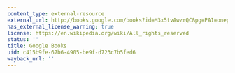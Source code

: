 ```yaml
---
content_type: external-resource
external_url: http://books.google.com/books?id=M3x5tvAwzrQC&pg=PA1=onepage
has_external_license_warning: true
license: https://en.wikipedia.org/wiki/All_rights_reserved
status: ''
title: Google Books
uid: c415b9fe-67b6-4905-be9f-d723c7b5fed6
wayback_url: ''
---
```

